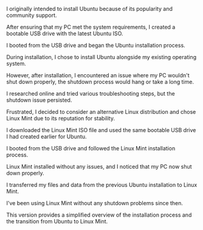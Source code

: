 I originally intended to install Ubuntu because of its popularity and community support.

After ensuring that my PC met the system requirements, I created a bootable USB drive with the latest Ubuntu ISO.

I booted from the USB drive and began the Ubuntu installation process.

During installation, I chose to install Ubuntu alongside my existing operating system.

However, after installation, I encountered an issue where my PC wouldn't shut down properly, the shutdown process would hang or take a long time.

I researched online and tried various troubleshooting steps, but the shutdown issue persisted.

Frustrated, I decided to consider an alternative Linux distribution and chose Linux Mint due to its reputation for stability.

I downloaded the Linux Mint ISO file and used the same bootable USB drive I had created earlier for Ubuntu.

I booted from the USB drive and followed the Linux Mint installation process.

Linux Mint installed without any issues, and I noticed that my PC now shut down properly.

I transferred my files and data from the previous Ubuntu installation to Linux Mint.

I've been using Linux Mint without any shutdown problems since then.

This version provides a simplified overview of the installation process and the transition from Ubuntu to Linux Mint.
